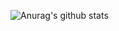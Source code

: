 ![Anurag's github stats](https://github-readme-stats.vercel.app/api?username=EternalTimes&count_private=true&theme=dark)


